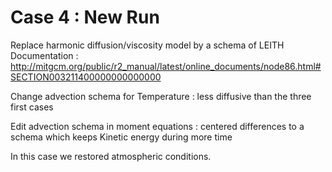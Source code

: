 # Case 4 : New Run

Replace harmonic diffusion/viscosity model by a schema of LEITH 
Documentation : http://mitgcm.org/public/r2_manual/latest/online_documents/node86.html#SECTION003211400000000000000

Change advection schema for Temperature : less diffusive than the three first cases

Edit advection schema in moment equations : centered differences to a schema which keeps Kinetic energy during more time

In this case we restored atmospheric conditions.

